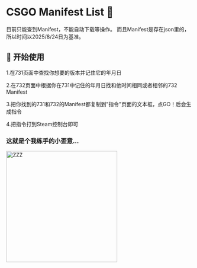 # CSGO Manifest List 🚀

目前只能查到Manifest，不能自动下载等操作。
而且Manifest是存在json里的，所以时间以2025/8/24日为基准。

## 🎯 开始使用

1.在731页面中查找你想要的版本并记住它的年月日

2.在732页面中根据你在731中记住的年月日找和他时间相同或者相邻的732 Manifest

3.把你找到的731和732的Manifest都复制到"指令"页面的文本框，点GO！后会生成指令

4.把指令打到Steam控制台即可

### 这就是个我练手的小歪意...

<img src="https://github.com/NachoNeko422/NachoNekoImage/blob/main/1728104358091.png" width = "300" height = "300" alt="ZZZ">
